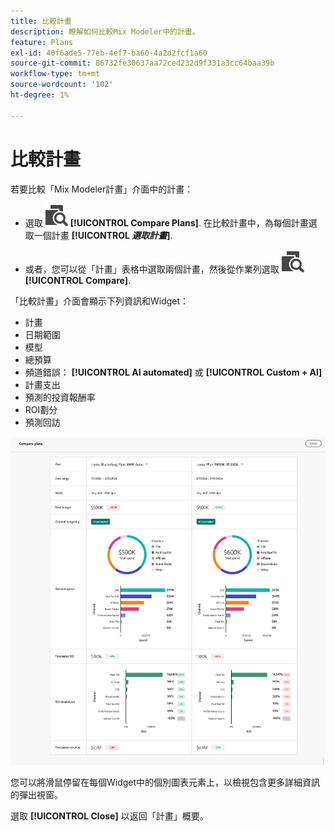 ```yaml
---
title: 比較計畫
description: 瞭解如何比較Mix Modeler中的計畫。
feature: Plans
exl-id: 40f6ade5-77eb-4ef7-ba60-4a2d2fcf1a60
source-git-commit: 86732fe30637aa72ced232d9f331a3cc64baa39b
workflow-type: tm+mt
source-wordcount: '102'
ht-degree: 1%

---
```


# 比較計畫

若要比較「Mix Modeler計畫」介面中的計畫：

* 選取 ![比較](../assets/icons/Compare.svg) **[!UICONTROL Compare Plans]**. 在比較計畫中，為每個計畫選取一個計畫 **[!UICONTROL _選取計畫_]**.

* 或者，您可以從「計畫」表格中選取兩個計畫，然後從作業列選取 ![比較](../assets/icons/Compare.svg) **[!UICONTROL Compare]**.

「比較計畫」介面會顯示下列資訊和Widget：

* 計畫
* 日期範圍
* 模型
* 總預算
* 頻道錯誤： **[!UICONTROL AI automated]** 或 **[!UICONTROL Custom + AI]**
* 計畫支出
* 預測的投資報酬率
* ROI劃分
* 預測回訪

![比較計畫](../assets/compare-plans.png)

您可以將滑鼠停留在每個Widget中的個別圖表元素上，以檢視包含更多詳細資訊的彈出視窗。

選取 **[!UICONTROL Close]** 以返回「計畫」概要。
